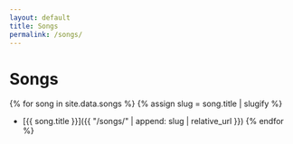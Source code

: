 ```yaml
---
layout: default
title: Songs
permalink: /songs/
---
```

# Songs

{% for song in site.data.songs %}
{% assign slug = song.title | slugify %}
* [{{ song.title }}]({{ "/songs/" | append: slug | relative_url }})
{% endfor %}